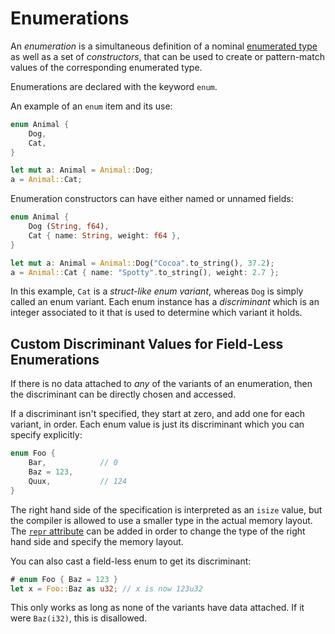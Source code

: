 # Enumerations

An _enumeration_ is a simultaneous definition of a nominal [enumerated type] as
well as a set of *constructors*, that can be used to create or pattern-match
values of the corresponding enumerated type.

[enumerated type]: types.html#enumerated-types

Enumerations are declared with the keyword `enum`.

An example of an `enum` item and its use:

```rust
enum Animal {
    Dog,
    Cat,
}

let mut a: Animal = Animal::Dog;
a = Animal::Cat;
```

Enumeration constructors can have either named or unnamed fields:

```rust
enum Animal {
    Dog (String, f64),
    Cat { name: String, weight: f64 },
}

let mut a: Animal = Animal::Dog("Cocoa".to_string(), 37.2);
a = Animal::Cat { name: "Spotty".to_string(), weight: 2.7 };
```

In this example, `Cat` is a _struct-like enum variant_, whereas `Dog` is simply
called an enum variant. Each enum instance has a _discriminant_ which is an
integer associated to it that is used to determine which variant it holds.

## Custom Discriminant Values for Field-Less Enumerations

If there is no data attached to *any* of the variants of an enumeration,
then the discriminant can be directly chosen and accessed.

If a discriminant isn't specified, they start at zero, and add one for each
variant, in order. Each enum value is just its discriminant which you can
specify explicitly:

```rust
enum Foo {
    Bar,            // 0
    Baz = 123,
    Quux,           // 124
}
```

The right hand side of the specification is interpreted as an `isize` value,
but the compiler is allowed to use a smaller type in the actual memory layout.
The [`repr` attribute] can be added in order to change the type of the right
hand side and specify the memory layout.

[`repr` attribute]: attributes.html#ffi-attributes

You can also cast a field-less enum to get its discriminant:

```rust
# enum Foo { Baz = 123 }
let x = Foo::Baz as u32; // x is now 123u32
```

This only works as long as none of the variants have data attached. If it were
`Baz(i32)`, this is disallowed.
